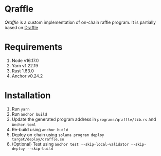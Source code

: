 # Qraffle

*Qraffle* is a custom implementation of on-chain raffle program. It is partially based on [Draffle](https://github.com/draffle-io/draffle)

# Requirements

1. Node v16.17.0
2. Yarn v1.22.19
3. Rust 1.63.0
4. Anchor v0.24.2

# Installation

1. Run `yarn`
2. Run `anchor build`
3. Update the generated program address in `programs/qraffle/lib.rs` and `Anchor.toml`
4. Re-build using `anchor build`
5. Deploy on-chain using `solana program deploy target/deploy/qraffle.so`
6. (Optional) Test using `anchor test --skip-local-validator --skip-deploy --skip-build`


